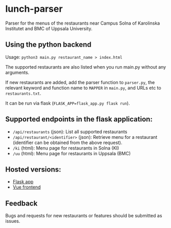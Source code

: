 lunch-parser
============

Parser for the menus of the restaurants near Campus Solna of Karolinska Institutet and BMC of Uppsala University.

## Using the python backend

Usage: `python3 main.py restaurant_name > index.html`

The supported restaurants are also listed when you run main.py without any arguments.

If new restaurants are added, add the parser function to `parser.py`, the relevant keyword and function name to `MAPPER` in `main.py`, and URLs etc to `restaurants.txt`.

It can be run via flask (`FLASK_APP=flask_app.py flask run`).

## Supported endpoints in the flask application:

- `/api/restaurants` (json): List all supported restaurants
- `/api/restaurant/<identifier>` (json): Retrieve menu for a restaurant (identifier can be obtained from the above request).
- `/ki` (html): Menu page for restaurants in Solna (KI)
- `/uu` (html): Menu page for restaurants in Uppsala (BMC)

## Hosted versions:

- [Flask app](http://scilifelab-lunches.herokuapp.com/)
- [Vue frontend](http://talavis.eu/menu/)

## Feedback
Bugs and requests for new restaurants or features should be submitted as issues.